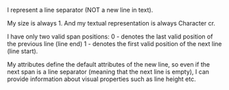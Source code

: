 I represent a line separator(NOT a new line in text).My size is always 1. And my textual representation is always Character cr.I have only two valid span positions: 0 - denotes the last valid position of the previous line (line end) 1 - denotes the first valid position of the next line (line start).My attributes define the default attributes of the new line, so even if the next spanis a line separator (meaning that the next line is empty), I can provide information about visual properties such as line height etc.
